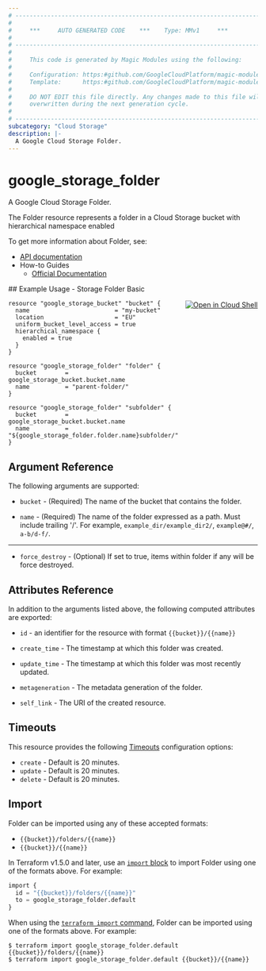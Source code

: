 ```yaml
---
# ----------------------------------------------------------------------------
#
#     ***     AUTO GENERATED CODE    ***    Type: MMv1     ***
#
# ----------------------------------------------------------------------------
#
#     This code is generated by Magic Modules using the following:
#
#     Configuration: https:#github.com/GoogleCloudPlatform/magic-modules/tree/main/mmv1/products/storage/Folder.yaml
#     Template:      https:#github.com/GoogleCloudPlatform/magic-modules/tree/main/mmv1/templates/terraform/resource.html.markdown.tmpl
#
#     DO NOT EDIT this file directly. Any changes made to this file will be
#     overwritten during the next generation cycle.
#
# ----------------------------------------------------------------------------
subcategory: "Cloud Storage"
description: |-
  A Google Cloud Storage Folder.
---
```


# google_storage_folder

A Google Cloud Storage Folder.

The Folder resource represents a folder in a Cloud Storage bucket with hierarchical namespace enabled


To get more information about Folder, see:

* [API documentation](https://cloud.google.com/storage/docs/json_api/v1/folders)
* How-to Guides
    * [Official Documentation](https://cloud.google.com/storage/docs/folders-overview)

<div class = "oics-button" style="float: right; margin: 0 0 -15px">
  <a href="https://console.cloud.google.com/cloudshell/open?cloudshell_git_repo=https%3A%2F%2Fgithub.com%2Fterraform-google-modules%2Fdocs-examples.git&cloudshell_image=gcr.io%2Fcloudshell-images%2Fcloudshell%3Alatest&cloudshell_print=.%2Fmotd&cloudshell_tutorial=.%2Ftutorial.md&cloudshell_working_dir=storage_folder_basic&open_in_editor=main.tf" target="_blank">
    <img alt="Open in Cloud Shell" src="//gstatic.com/cloudssh/images/open-btn.svg" style="max-height: 44px; margin: 32px auto; max-width: 100%;">
  </a>
</div>
## Example Usage - Storage Folder Basic


```hcl
resource "google_storage_bucket" "bucket" {
  name                        = "my-bucket"
  location                    = "EU"
  uniform_bucket_level_access = true
  hierarchical_namespace {
    enabled = true
  }
}

resource "google_storage_folder" "folder" {
  bucket        = google_storage_bucket.bucket.name
  name          = "parent-folder/"
}

resource "google_storage_folder" "subfolder" {
  bucket        = google_storage_bucket.bucket.name
  name          = "${google_storage_folder.folder.name}subfolder/"
}
```

## Argument Reference

The following arguments are supported:


* `bucket` -
  (Required)
  The name of the bucket that contains the folder.

* `name` -
  (Required)
  The name of the folder expressed as a path. Must include
  trailing '/'. For example, `example_dir/example_dir2/`, `example@#/`, `a-b/d-f/`.


- - -


* `force_destroy` - (Optional) If set to true, items within folder if any will be force destroyed.

## Attributes Reference

In addition to the arguments listed above, the following computed attributes are exported:

* `id` - an identifier for the resource with format `{{bucket}}/{{name}}`

* `create_time` -
  The timestamp at which this folder was created.

* `update_time` -
  The timestamp at which this folder was most recently updated.

* `metageneration` -
  The metadata generation of the folder.
* `self_link` - The URI of the created resource.


## Timeouts

This resource provides the following
[Timeouts](https://developer.hashicorp.com/terraform/plugin/sdkv2/resources/retries-and-customizable-timeouts) configuration options:

- `create` - Default is 20 minutes.
- `update` - Default is 20 minutes.
- `delete` - Default is 20 minutes.

## Import


Folder can be imported using any of these accepted formats:

* `{{bucket}}/folders/{{name}}`
* `{{bucket}}/{{name}}`


In Terraform v1.5.0 and later, use an [`import` block](https://developer.hashicorp.com/terraform/language/import) to import Folder using one of the formats above. For example:

```tf
import {
  id = "{{bucket}}/folders/{{name}}"
  to = google_storage_folder.default
}
```

When using the [`terraform import` command](https://developer.hashicorp.com/terraform/cli/commands/import), Folder can be imported using one of the formats above. For example:

```
$ terraform import google_storage_folder.default {{bucket}}/folders/{{name}}
$ terraform import google_storage_folder.default {{bucket}}/{{name}}
```
